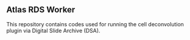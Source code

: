 ## Atlas RDS Worker

This repository contains codes used for running the cell deconvolution plugin via Digital Slide Archive (DSA).